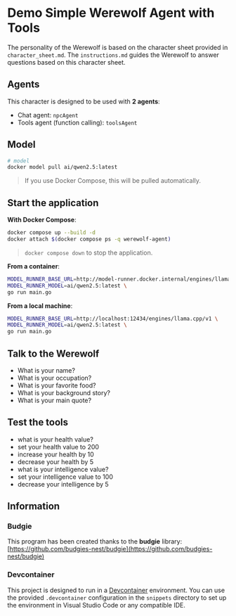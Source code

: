 # Demo Simple Werewolf Agent with Tools

The personality of the Werewolf is based on the character sheet provided in `character_sheet.md`.
The `instructions.md` guides the Werewolf to answer questions based on this character sheet.

## Agents

This character is designed to be used with **2 agents**:
- Chat agent: `npcAgent`
- Tools agent (function calling): `toolsAgent`

## Model

```bash
# model
docker model pull ai/qwen2.5:latest
```
> If you use Docker Compose, this will be pulled automatically.

## Start the application

**With Docker Compose**:
```bash
docker compose up --build -d
docker attach $(docker compose ps -q werewolf-agent)
```
> `docker compose down` to stop the application.


**From a container**:
```bash
MODEL_RUNNER_BASE_URL=http://model-runner.docker.internal/engines/llama.cpp/v1 \
MODEL_RUNNER_MODEL=ai/qwen2.5:latest \
go run main.go
```


**From a local machine**:
```bash
MODEL_RUNNER_BASE_URL=http://localhost:12434/engines/llama.cpp/v1 \
MODEL_RUNNER_MODEL=ai/qwen2.5:latest \
go run main.go
```

## Talk to the Werewolf

- What is your name?
- What is your occupation?
- What is your favorite food?  
- What is your background story?
- What is your main quote?

## Test the tools

- what is your health value?
- set your health value to 200
- increase your health by 10
- decrease your health by 5
- what is your intelligence value?
- set your intelligence value to 100
- decrease your intelligence by 5

## Information

### Budgie

This program has been created thanks to the **budgie** library: [https://github.com/budgies-nest/budgie](https://github.com/budgies-nest/budgie)

### Devcontainer
This project is designed to run in a [Devcontainer](https://code.visualstudio.com/docs/devcontainers/containers) environment.
You can use the provided `.devcontainer` configuration in the `snippets` directory to set up the environment in Visual Studio Code or any compatible IDE.
